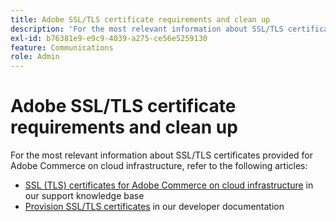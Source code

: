 ```yaml
---
title: Adobe SSL/TLS certificate requirements and clean up
description: 'For the most relevant information about SSL/TLS certificates provided for Adobe Commerce on cloud infrastructure, refer to the following articles:'
exl-id: b76381e9-e9c9-4039-a275-ce56e5259130
feature: Communications
role: Admin
---
```

# Adobe SSL/TLS certificate requirements and clean up

For the most relevant information about SSL/TLS certificates provided for Adobe Commerce on cloud infrastructure, refer to the following articles:

* [SSL (TLS) certificates for Adobe Commerce on cloud infrastructure](/help/how-to/general/ssl-tls-certificates-for-magento-commerce-cloud-faq.md) in our support knowledge base
* [Provision SSL/TLS certificates](https://devdocs.magento.com/cloud/cdn/configure-fastly.html#provision-ssltls-certificates) in our developer documentation
